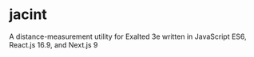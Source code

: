 # jacint
A distance-measurement utility for Exalted 3e written in JavaScript ES6, React.js 16.9, and Next.js 9